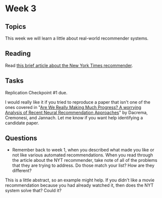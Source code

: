 # Week 3

## Topics

This week we will learn a little about real-world recommender systems.

## Reading

Read [this brief article about the New York Times recommender](https://open.blogs.nytimes.com/2015/08/11/building-the-next-new-york-times-recommendation-engine/).

## Tasks

Replication Checkpoint #1 due.

I would really like it if you tried to reproduce a paper that isn't one of the ones covered in "[Are We Really Making Much Progress?  A worrying Analysis of Recent Neural Recommendation Approaches](https://github.com/jemmott/dsc180a06-fa20/blob/master/papers/are%20we%20making%20progress.pdf)" by Dacrema, Cremonesi, and Jannach.  Let me know if you want help identifying a candidate paper.

## Questions

- Remember back to week 1, when you described what made you like or not like various automated recommendations.  When you read through the article about the NYT recommender, take note of all of the problems that they are trying to address.  Do those match your list?  How are they different?

This is a little abstract, so an example might help.  If you didn't like a movie recommendation because you had already watched it, then does the NYT system solve that?  Could it?